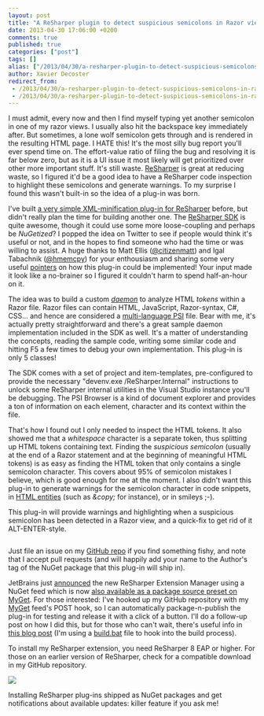 ```yaml
---
layout: post
title: "A ReSharper plugin to detect suspicious semicolons in Razor views"
date: 2013-04-30 17:06:00 +0200
comments: true
published: true
categories: ["post"]
tags: []
alias: ["/2013/04/30/a-resharper-plugin-to-detect-suspicious-semicolons-in-razor-views/"]
author: Xavier Decoster
redirect_from:
 - /2013/04/30/a-resharper-plugin-to-detect-suspicious-semicolons-in-razor-views/.html
 - /2013/04/30/a-resharper-plugin-to-detect-suspicious-semicolons-in-razor-views/.html
---
```

<p><p>I must admit, every now and then I find myself typing yet another semicolon in one of my razor views. I usually also hit the backspace key immediately after. But sometimes, a lone wolf semicolon gets through and is rendered in the resulting HTML page. I HATE this! It's the most silly bug report you'll ever spend time on. The effort-value ratio of filing the bug and resolving it is far below zero, but as it is a UI issue it most likely will get prioritized over other more important stuff. It's still waste. <a href="http://www.jetbrains.com/resharper/">ReSharper</a> is great at reducing waste, so I figured it'd be a good idea to have a ReSharper code inspection to highlight these semicolons and generate warnings. To my surprise I found this wasn't built-in so the idea of a plug-in was born.
</p><p>I've built <a href="https://github.com/xavierdecoster/Resharper-XML-Minifier">a very simple XML-minification plug-in for ReSharper</a> before, but didn't really plan the time for building another one. The <a href="http://www.jetbrains.com/resharper/download/">ReSharper SDK</a> is quite awesome, though it could use some more loose-coupling and perhaps be <em>NuGetized</em>? I popped the idea on Twitter to see if people would think it's useful or not, and in the hopes to find someone who had the time or was willing to assist. A huge thanks to Matt Ellis (<a href="https://twitter.com/citizenmatt">@citizenmatt</a>) and Igal Tabachnik (<a href="https://twitter.com/hmemcpy">@hmemcpy</a>) for your enthousiasm and sharing some very useful <a href="http://t.co/M369JEySWS">pointers</a> on how this plug-in could be implemented! Your input made it look like a no-brainer so I figured it couldn't harm to spend half-an-hour on it.
</p><p>The idea was to build a custom <a href="http://confluence.jetbrains.com/display/ReSharper/2.4+Daemons+and+Daemon+Stages+(R7)"><em>daemon</em></a> to analyze HTML <em>tokens</em> within a Razor file. Razor files can contain HTML, JavaScript, Razor-syntax, C#, CSS… and hence are considered a <a href="http://confluence.jetbrains.com/display/ReSharper/3.4+Multi-Language+PSI+(R7)">multi-language PSI</a> file. Bear with me, it's actually pretty straightforward and there's a great sample daemon implementation included in the SDK as well. It's a matter of understanding the concepts, reading the sample code, writing some similar code and hitting F5 a few times to debug your own implementation. This plug-in is only 5 classes!
</p><p>The SDK comes with a set of project and item-templates, pre-configured to provide the necessary "devenv.exe /ReSharper.Internal" instructions to unlock some ReSharper internal utilities in the Visual Studio instance you'll be debugging. The PSI Browser is a kind of document explorer and provides a ton of information on each element, character and its context within the file.
</p><p>That's how I found out I only needed to inspect the HTML tokens. It also showed me that a <em>whitespace</em> character is a separate token, thus splitting up HTML tokens containing text. Finding the <em>suspicious semicolon</em> (usually at the end of a Razor statement and at the beginning of meaningful HTML tokens) is as easy as finding the HTML token that only contains a single semicolon character. This covers about 95% of semicolon mistakes I believe, which is good enough for me at the moment. I also didn't want this plug-in to generate warnings for the semicolon character in code snippets, in <a href="http://www.w3schools.com/tags/ref_entities.asp">HTML entities</a> (such as <em>&amp;copy; </em>for instance), or in smileys ;-).
</p><p>This plug-in will provide warnings and highlighting when a suspicious semicolon has been detected in a Razor view, and a quick-fix to get rid of it ALT-ENTER-style.
</p><p><img src="/get/040913_0959_AReSharperp1_635010983939422428.jpg" alt="" style="max-width:600px;"/>
    </p><p>Just file an issue on my <a href="https://github.com/xavierdecoster/ReSharper.RazorExtensions">GitHub repo</a> if you find something fishy, and note that I accept pull requests (and will happily add your name to the Author's tag of the NuGet package that this plug-in will ship in).
</p><p>JetBrains just <a href="http://blogs.jetbrains.com/dotnet/2013/04/new-features-in-the-latest-resharper-8-ea/" target="_blank">announced</a> the new ReSharper Extension Manager using a NuGet feed which is now <a href="http://blog.myget.org/post/2013/04/29/Create-a-list-of-favorite-ReSharper-plugins.aspx" target="_blank">also available as a package source preset on MyGet</a>. For those interested: I've hooked up my GitHub repository with my <a href="http://www.myget.org">MyGet</a> feed's POST hook, so I can automatically package-n-publish the plug-in for testing and release it with a click of a button. I'll do a follow-up post on how I did this, but for those who can't wait, there's useful info in <a href="http://blog.myget.org/post/2013/03/06/MyGet-Build-Services-Package-Versioning-Explained.aspx">this blog post</a> (I'm using a <a href="https://github.com/xavierdecoster/ReSharper.RazorExtensions/blob/master/build.bat">build.bat</a> file to hook into the build process).
</p><p>
To install my ReSharper extension, you need ReSharper 8 EAP or higher. For those on an earlier version of ReSharper, check for a compatible download in my GitHub repository.</p>
<img src="https://xavierdecosterblog.blob.core.windows.net/blog/2013-04-30/2013-04-29_1901.png" style="max-width:600px"/></p>

<p>Installing ReSharper plug-ins shipped as NuGet packages and get notifications about available updates: killer feature if you ask me!</p>
